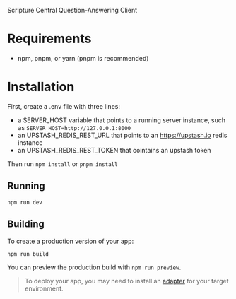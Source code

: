Scripture Central Question-Answering Client


# Requirements

- npm, pnpm, or yarn (pnpm is recommended)

# Installation

First, create a .env file with three lines: 
- a SERVER_HOST variable that points to a running server instance, such as `SERVER_HOST=http://127.0.0.1:8000`
- an UPSTASH_REDIS_REST_URL that points to an https://upstash.io redis instance
- an UPSTASH_REDIS_REST_TOKEN that cointains an upstash token

Then run `npm install` or `pnpm install`

## Running

```console
npm run dev
```

## Building

To create a production version of your app:

```console
npm run build
```

You can preview the production build with `npm run preview`.

> To deploy your app, you may need to install an [adapter](https://kit.svelte.dev/docs/adapters) for your target environment.
